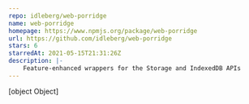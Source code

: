 ```yaml
---
repo: idleberg/web-porridge
name: web-porridge
homepage: https://www.npmjs.org/package/web-porridge
url: https://github.com/idleberg/web-porridge
stars: 6
starredAt: 2021-05-15T21:31:26Z
description: |-
    Feature-enhanced wrappers for the Storage and IndexedDB APIs
---
```


[object Object]
